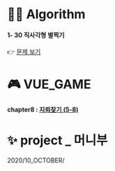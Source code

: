 # 👩‍💻 Algorithm
#### 1- 30 직사각형 별찍기
👉 [문제 보기](https://github.com/gay0ung/Algorithm/blob/master/PROGRAMMERS/LEVEL_01/30_%EC%A7%81%EC%82%AC%EA%B0%81%ED%98%95%20%EB%B3%84%EC%B0%8D%EA%B8%B0.md)

# 🎮 VUE_GAME 
#### chapter8 : [지뢰찾기 (5-8)](https://github.com/gay0ung/vue_study/tree/master/%EC%9B%B9%EA%B2%8C%EC%9E%84%20%EB%A7%8C%EB%93%A4%EA%B8%B0/8.%EC%A7%80%EB%A2%B0%EC%B0%BE%EA%B8%B0/minesweeper-game/src)



# ✨ project _ 머니부 
2020/10_OCTOBER/

